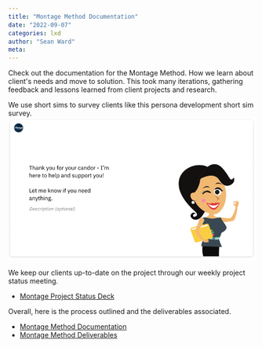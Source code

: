 ```yaml
---
title: "Montage Method Documentation"
date: "2022-09-07"
categories: lxd
author: "Sean Ward"
meta:
---
```


Check out the documentation for the Montage Method. How we learn about client's needs and move to solution. This took many iterations, gathering feedback and lessons learned from client projects and research.

We use short sims to survey clients like this persona development short sim survey.
![Persona Short Sim](/images/short-sim-persona.gif)

We keep our clients up-to-date on the project through our weekly project status meeting.
- [Montage Project Status Deck](/documents/montage-method-projectstatus.pdf)

Overall, here is the process outlined and the deliverables associated.
- [Montage Method Documentation](/documents/montage-method-documentation.pdf)
- [Montage Method Deliverables](/documents/montage-method-deliverables.pdf)
